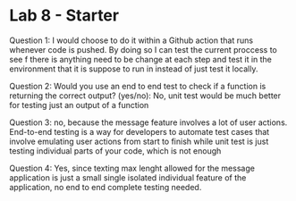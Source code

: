 # Lab 8 - Starter

Question 1: I would choose to do it within a Github action that runs whenever code is pushed. By doing so I can test the current proccess to see f there is anything need to be change at each step and test it in the environment that it is suppose to run in instead of just test it locally. 

Question 2: Would you use an end to end test to check if a function is returning the correct output? (yes/no): No, unit test would be much better for testing just an output of a function 

Question 3: no, because the message feature involves a lot of user actions. End-to-end testing is a way for developers to automate test cases that involve emulating user actions from start to finish while unit test is just testing individual parts of your code, which is not enough

Question 4: Yes, since texting max lenght allowed for the message application is just a small single isolated individual feature of the application, no end to end complete testing needed. 